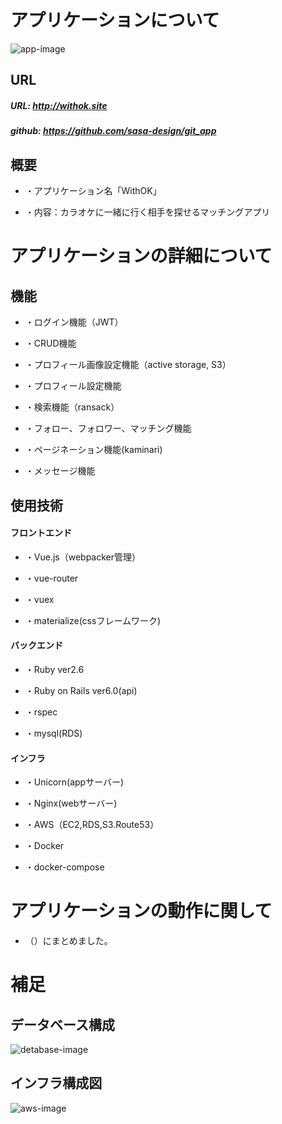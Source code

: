 
# アプリケーションについて

![app-image](./image/app.jpg)

## URL

##### URL: http://withok.site

##### github: https://github.com/sasa-design/git_app

## 概要

* ・アプリケーション名「WithOK」

* ・内容：カラオケに一緒に行く相手を探せるマッチングアプリ

# アプリケーションの詳細について

## 機能

* ・ログイン機能（JWT）

* ・CRUD機能

* ・プロフィール画像設定機能（active storage, S3）

* ・プロフィール設定機能

* ・検索機能（ransack）

* ・フォロー、フォロワー、マッチング機能

* ・ページネーション機能(kaminari)

* ・メッセージ機能

## 使用技術

#### フロントエンド

* ・Vue.js（webpacker管理）

* ・vue-router

* ・vuex

* ・materialize(cssフレームワーク)

#### バックエンド

* ・Ruby ver2.6

* ・Ruby on Rails ver6.0(api)

* ・rspec 

* ・mysql(RDS)

#### インフラ

* ・Unicorn(appサーバー)

* ・Nginx(webサーバー)

* ・AWS（EC2,RDS,S3.Route53）

* ・Docker

* ・docker-compose

# アプリケーションの動作に関して

* （）にまとめました。

# 補足

## データベース構成

![detabase-image](./image/database_image.jpg)

## インフラ構成図

![aws-image](./image/aws_image.jpg)
